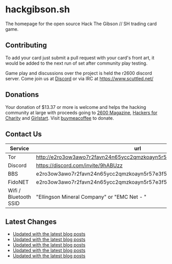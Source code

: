 # hackgibson.sh
The homepage for the open source Hack The Gibson // SH trading card game.


## Contributing

To add your card just submit a pull request with your card's front art, it would be added to the next run of set after community play testing.

Game play and discussions over the project is held the r2600 discord server. Come join us at [Discord](https://discord.com/invite/9hABUzz) or via IRC at https://www.scuttled.net/


## Donations

Your donation of $13.37 or more is welcome and helps the hacking community at large with proceeds going to [2600 Magazine](https://2600.com/), [Hackers for Charity](https://hackersforcharity.org) and [Girlstart](https://girlstart.org).  Visit [buymeacoffee](https://www.buymeacoffee.com/hackgibson.sh) to donate.


## Contact Us

Service | url
-|-
Tor | http://e2ro3ow3awo7r2favn24n65ycc2qmzkoayn5r57e3f56nvjwdcgg32ad.onion
Discord | https://discord.com/invite/9hABUzz
BBS | e2ro3ow3awo7r2favn24n65ycc2qmzkoayn5r57e3f56nvjwdcgg32ad.onion:23
FidoNET | e2ro3ow3awo7r2favn24n65ycc2qmzkoayn5r57e3f56nvjwdcgg32ad.onion:24554
Wifi / Bluetooth SSID | "Ellingson Mineral Company" or "EMC Net - <fidonet address>"

## Latest Changes
<!-- BLOG-POST-LIST:START -->
- [Updated with the latest blog posts](https://github.com/DFW2600/hackgibson.sh/commit/151f99533f9ebbd21d98790e5915c0a627aad5db)
- [Updated with the latest blog posts](https://github.com/DFW2600/hackgibson.sh/commit/442a23f324bbd9e0a7b0d6ab4fd1b965c8749754)
- [Updated with the latest blog posts](https://github.com/DFW2600/hackgibson.sh/commit/8f3cbe479a3a0fd07341c059e1b398d52d9f947c)
- [Updated with the latest blog posts](https://github.com/DFW2600/hackgibson.sh/commit/7fe96090910a2e783cfd8568c058f697e9080a2c)
- [Updated with the latest blog posts](https://github.com/DFW2600/hackgibson.sh/commit/d835ea59b59702aaa03e0f82fc8d80ae549e5631)
<!-- BLOG-POST-LIST:END -->
